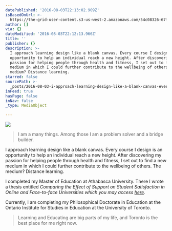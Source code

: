 ```yaml
---
datePublished: '2016-08-03T22:13:02.909Z'
isBasedOnUrl: >-
  https://the-grid-user-content.s3-us-west-2.amazonaws.com/54c08326-67fa-4e1d-ab19-b443e7031c54.jpg
author: []
via: {}
dateModified: '2016-08-03T22:12:13.966Z'
title: ''
publisher: {}
description: >-
  I approach learning design like a blank canvas. Every course I design is an
  opportunity to help an individual reach a new height. After discovering my
  passion for helping people through health and fitness, I set out to find a new
  medium in which I could further contribute to the wellbeing of others. The
  medium? Distance learning.
starred: false
sourcePath: >-
  _posts/2016-08-03-i-approach-learning-design-like-a-blank-canvas-every-course.md
inFeed: true
hasPage: false
inNav: false
_type: MediaObject

---
```

![](https://the-grid-user-content.s3-us-west-2.amazonaws.com/54c08326-67fa-4e1d-ab19-b443e7031c54.jpg)

> I am a many things. Among those I am a problem solver and a bridge builder. 

I approach learning design like a blank canvas. Every course I design is an opportunity to help an individual reach a new height. After discovering my passion for helping people through health and fitness, I set out to find a new medium in which I could further contribute to the wellbeing of others. The medium? Distance learning.

I completed my Master of Education at Athabasca University. There I wrote a thesis entitled _Comparing the Effect of Support on Student Satisfaction in Online and Face-to-face Universities which you may access [here][0]._

Currently, I am completing my Philosophical Doctorate in Education at the Ontario Institute for Studies in Education at the University of Toronto.

> Learning and Educating are big parts of my life, and Toronto is the best place for me right now.



[0]: https://dt.athabascau.ca/jspui/bitstream/10791/43/5/Despres-Bedward%2c%20Antoine%20Thesis%20Document.pdf "Thesis"